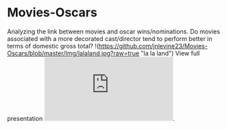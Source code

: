 # Movies-Oscars
Analyzing the link between movies and oscar wins/nominations. Do movies associated with a more decorated cast/director tend to perform better in terms of domestic gross total?
!(https://github.com/jnlevine23/Movies-Oscars/blob/master/Img/lalaland.jpg?raw=true "la la land")
View full presentation ![here](https://github.com/jnlevine23/Movies-Oscars/blob/master/presentation.pdf "Presentation PDF").
